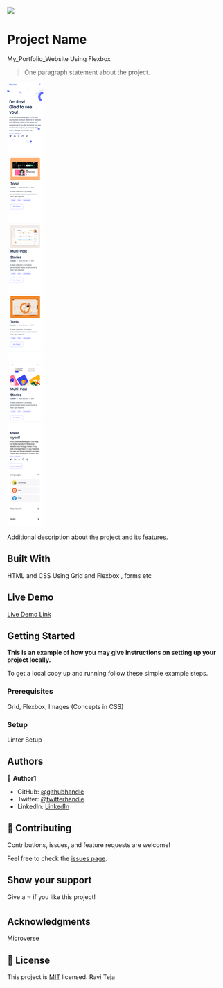 ![](https://img.shields.io/badge/Microverse-blueviolet)

# Project Name
My_Portfolio_Website Using Flexbox

> One paragraph statement about the project.

![screenshot](./images/portfoli_website.png)

Additional description about the project and its features.

## Built With

HTML and CSS
Using Grid and Flexbox , forms etc 

## Live Demo

[Live Demo Link](https://ravitejam9602.github.io/Portfolio/)


## Getting Started

**This is an example of how you may give instructions on setting up your project locally.**



To get a local copy up and running follow these simple example steps.

### Prerequisites
Grid, Flexbox, Images (Concepts in CSS)
### Setup
Linter Setup 


## Authors

👤 **Author1**

- GitHub: [@githubhandle](https://github.com/RaviTejaM9602/Hello-Microverse)
- Twitter: [@twitterhandle](https://twitter.com/twitterhandle)
- LinkedIn: [LinkedIn](https://www.linkedin.com/in/ravi-teja-8499a31b9/)

## 🤝 Contributing

Contributions, issues, and feature requests are welcome!

Feel free to check the [issues page](../../issues/).

## Show your support

Give a ⭐️ if you like this project!

## Acknowledgments

Microverse

## 📝 License

This project is [MIT](./MIT.md) licensed.
Ravi Teja


